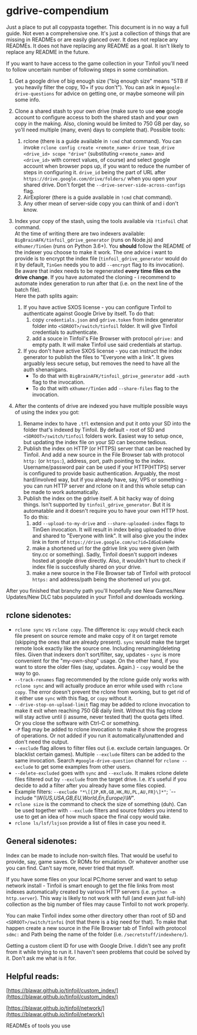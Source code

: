 # gdrive-compendium
Just a place to put all copypasta together. This document is in no way a full guide. Not even a comprehensive one. It's just a collection of things that are missing in READMEs or are easily glanced over. It does not replace any READMEs. It does not have replacing any README as a goal. It isn't likely to replace any README in the future.

If you want to have access to the game collection in your Tinfoil you'll need to follow uncertain number of following steps in some combination.

1. Get a google drive of big enough size ("big enough size" means "5TB if you heavily filter the copy, 10+ if you don't"). You can ask in `#google-drive-questions` for advice on getting one, or maybe someone will pin some info.

1. Clone a shared stash to your own drive (make sure to use **one** google account to configure access to both the shared stash and your own copy in the making. Also, cloning would be limited to 750 GB per day, so yo'll need multiple (many, even) days to complete that). Possible tools:
   1. rclone (there is a guide available in `!cmd` chat command). You can invoke `rclone config create <remote_name> drive team_drive <drive_id> scope "drive"` (substituting `<remote_name>` and `<drive_id>` with correct values, of course) and select google account when browser pops up, if you want to reduce the number of steps in configuring it. `drive_id` being the part of URL after `https://drive.google.com/drive/folders/` when you open your shared drive. Don't forget the `--drive-server-side-across-configs` flag.
   1. AirExplorer (there is a guide available in `!cmd` chat command).
   1. Any other mean of server-side copy you can think of and i don't know.

1. Index your copy of the stash, using the tools available via `!tinfoil` chat command.   
At the time of writing there are two indexers available: `BigBrainAFK/tinfoil_gdrive_generator` (runs on Node.js) and `eXhumer/TinGen` (runs on Python 3.6+). You **should** follow the README of the indexer you choose to make it work. The one advice i want to provide is to encrypt the index file (`tinfoil_gdrive_generator` would do it by default, `TinGen` needs you to add `--encrypt` flag to its invocation).   
Be aware that index needs to be regenerated **every time files on the drive change**. If you have automated the cloning - i recommend to automate index generation to run after that (i.e. on the next line of the batch file).  
Here the path splits again:
   1. If you have active SXOS license - you can configure Tinfoil to authenticate against Google Drive by itself. To do that:
      1. copy `credentials.json` and `gdrive.token` from index generator folder into `<SDROOT>/switch/tinfoil` folder. It will give Tinfoil credentials to authenticate.
      1. add a souce in Tinfoil's File Browser with protocol `gdrive:` and empty path. It will make Tinfoil use said credentials at startup.
   1. If you don't have active SXOS license - you can instruct the index generator to publish the files to "Everyone with a link". It gives arguably less secure setup, but removes the need to have all the auth shenanigans. 
      * To do that with `BigBrainAFK/tinfoil_gdrive_generator` add `-auth` flag to the invocation. 
      * To do that with `eXhumer/TinGen` add `--share-files` flag to the invocation.

1. After the contents of drive are indexed you have multiple possible ways of using the index you got:
   1. Rename index to have `.tfl` extension and put it onto your SD into the folder that's indexed by Tinfoil. By default - root of SD and `<SDROOT>/switch/tinfoil` folders work. Easiest way to setup once, but updating the index file on your SD can become tedious.
   1. Publish the index on HTTP (or HTTPS) server that can be reached by Tinfoil. And add a new source in the File Browser tab with protocol `http:` (or `https:`), address, port, path pointing to the index. Username/password pair can be used if your HTTP(HTTPS) server is configured to provide basic authentication. Arguably, the most hard/involved way, but if you already have, say, VPS or something - you can run HTTP server and rclone on it and this whole setup can be made to work automatically.
   1. Publish the index on the gdrive itself. A bit hacky way of doing things. Isn't supported by `tinfoil_gdrive_generator`. But it is automatable and it doesn't require you to have your own HTTP host. To do this:
      1. add `--upload-to-my-drive` and `--share-uploaded-index` flags to TinGen invocation. It will result in index being uploaded to drive and shared to "Everyone with link". It will also give you the index link in form of `https://drive.google.com/uc?id=IdGoEsHeRe`
      1. make a shortened url for the gdrive link you were given (with tiny.cc or something). Sadly, Tinfoil doesn't support indexes hosted at google drive directly. Also, it wouldn't hurt to check if index file is succesfully shared on your drive.
      1. make a new source in the File Browser tab of Tinfoil with protocol `https:` and address/path being the shortened url you got.


After you finished that branchy path you'll hopefully see New Games/New Updates/New DLC tabs populated in your Tinfoil and downloads working.

## **rclone** sidenotes:
* `rclone sync` vs `rclone copy`. The difference is: `copy` would check each file present on source remote and make copy of it on target remote (skipping the ones that are already present). `sync` would make the target remote look exactly like the source one. Including renaming/deleting files. Given that indexers don't sort/filter, say, updates - `sync` is more convenient for the "my-own-shop" usage. On the other hand, if you want to store the older files (say, updates. Again.) - `copy` would be the way to go.
* `--track-renames` flag recommended by the rclone guide only works with `rclone sync` and will actually produce an error while used with `rclone copy`. The error doesn't prevent the rclone from working, but to get rid of it either use `sync` with this flag, or `copy` without it. 
* `--drive-stop-on-upload-limit` flag may be added to rclone invocation to make it exit when reaching 750 GB daily limit. Without this flag rclone will stay active until (i assume, never tested that) the quota gets lifted. Or you close the software with Ctrl-C or something.
* `-P` flag may be added to rclone invocation to make it show the progress of operations. Or not added if you run it automatically/unattended and don't need the output.
* `--exclude` flag allows to filter files out (i.e. exclude certain languages. Or blacklist certain games). Multiple `--exclude` filters can be added to the same invocation. Search `#google-drive-question` channel for `rclone --exclude` to get some examples from other users.
* `--delete-excluded` goes with `sync` and `--exclude`. It makes rclone delete files filtered out by `--exclude` from the target drive. I.e. it's useful if you decide to add a filter after you already have some files copied.
* Example filters: `--exclude "*\[{JP,KR,GB,HK,RU,PL,AU,FR}\]*"`; `--include "*\W{US,USA,GB,EU,World,En,Europe}\W*".
* `rclone size` is the command to check the size of something (duh). Can be used together with `--exclude` filters and source folders you intend to use to get an idea of how much space the final copy would take.
* `rclone ls/lsf/lsjson` provide a list of files in case you need it.

## General sidenotes:

Index can be made to include non-switch files. That would be useful to provide, say, game saves. Or ROMs for emulation. Or whatever another use you can find. Can't say more, never tried that myself.

If you have some files on your local PC/home server and want to setup network install - Tinfoil is smart enough to get the file links from most indexes automatically created by various HTTP servers (i.e. `python -m http.server`). This way is likely to not work with full (and even just full-ish) collection as the big number of files may cause Tinfoil to not work properly.

You can make Tinfoil index some other directory other than root of SD and `<SDROOT>/switch/tinfoi` (not that there is a big need for that). To make that happen create a new source in the File Browser tab of Tinfoil with protocol `sdmc:` and Path being the name of the folder (i.e. `/secretstuff/indexhere/`).

Getting a custom client ID for use with Google Drive. I didn't see any profit from it while trying to run it. I haven't seen problems that could be solved by it. Don't ask me what is it for.


## Helpful reads:

[https://blawar.github.io/tinfoil/custom_index/](https://blawar.github.io/tinfoil/custom_index/)

[https://blawar.github.io/tinfoil/network/](https://blawar.github.io/tinfoil/network/)

READMEs of tools you use
